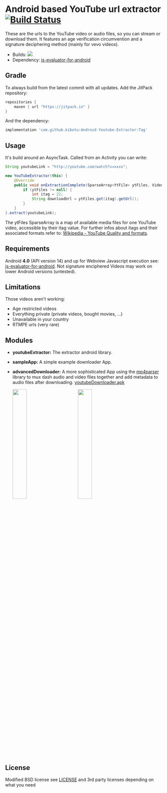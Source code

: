 Android based YouTube url extractor [![Build Status](https://app.travis-ci.com/kibotu/android-youtubeExtractor.svg?branch=master)](https://app.travis-ci.com/kibotu/android-youtubeExtractor)
=======================================================

These are the urls to the YouTube video or audio files, so you can stream or download them.
It features an age verification circumvention and a signature deciphering method (mainly for vevo videos).

* Builds: [![](https://jitpack.io/v/kibotu/Android-Youtube-Extractor.svg)](https://jitpack.io/#kibotu/Android-Youtube-Extractor)
* Dependency: [js-evaluator-for-android](https://github.com/evgenyneu/js-evaluator-for-android)

## Gradle

To always build from the latest commit with all updates. Add the JitPack repository:

```groovy
repositories {
    maven { url "https://jitpack.io" }
}
```

And the dependency:

```groovy
implementation 'com.github.kibotu:Android-Youtube-Extractor:Tag'
```

## Usage

It's build around an AsyncTask. Called from an Activity you can write:

```java	
String youtubeLink = "http://youtube.com/watch?v=xxxx";

new YouTubeExtractor(this) {
    @Override
    public void onExtractionComplete(SparseArray<YtFile> ytFiles, VideoMeta vMeta) {
        if (ytFiles != null) {
            int itag = 22;
	        String downloadUrl = ytFiles.get(itag).getUrl();
        }
    }
}.extract(youtubeLink);
```

The ytFiles SparseArray is a map of available media files for one YouTube video, accessible by their itag 
value. For further infos about itags and their associated formats refer to: [Wikipedia - YouTube Quality and formats](http://en.wikipedia.org/wiki/YouTube#Quality_and_formats).


## Requirements

Android **4.0** (API version 14) and up for Webview Javascript execution see: [js-evaluator-for-android](https://github.com/evgenyneu/js-evaluator-for-android).
Not signature enciphered Videos may work on lower Android versions (untested).

## Limitations

Those videos aren't working:

* Age restricted videos
* Everything private (private videos, bought movies, ...)
* Unavailable in your country
* RTMPE urls (very rare)


## Modules

* **youtubeExtractor:** The extractor android library.

* **sampleApp:** A simple example downloader App.

* **advancedDownloader:** A more sophisticated App using the [mp4parser](https://github.com/sannies/mp4parser) library to mux dash audio and video files together and add metadata to audio files after downloading. [youtubeDownloader.apk](https://github.com/HaarigerHarald/android-youtubeExtractor/releases/latest)

<img height="0" width="4%">
<img src='Screenshot_2015-04-26-17-04-382.png' width='30%'>
<img height="0" width="10%">
<img src='Screenshot_2015-04-27-17-05-50.png' width='30%'>
<img height="0" width="15%">

## License

Modified BSD license see [LICENSE](LICENSE) and 3rd party licenses depending on what you need
